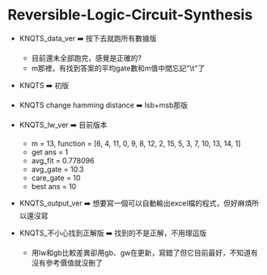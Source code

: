 # Reversible-Logic-Circuit-Synthesis

* KNQTS_data_ver ➡️ 按下去就跑所有數據版
  * 目前還未全部跑完，感覺是正確的?
  * m那裡，有找到答案的平均gate數和m值中間忘記"\t"了

* KNQTS ➡️ 初版

* KNQTS change hamming distance ➡️ lsb+msb那版

* KNQTS_lw_ver ➡️ 目前版本
    * m = 13, function = [6, 4, 11, 0, 9, 8, 12, 2, 15, 5, 3, 7, 10, 13, 14, 1]
    * get ans = 1
    * avg_fit = 0.778096
    * avg_gate = 10.3
    * care_gate = 10
    * best ans = 10
* KNQTS_output_ver ➡️ 想要寫一個可以自動輸出excel檔的程式，但好麻煩所以還沒寫

* KNQTS_不小心找到正解版 ➡️ 找到的不是正解，不用理這版
  * 用lw和gb比較差異卻用gb、gw在更新，寫錯了但它目前最好，不知道有沒有參考價值就沒刪了
